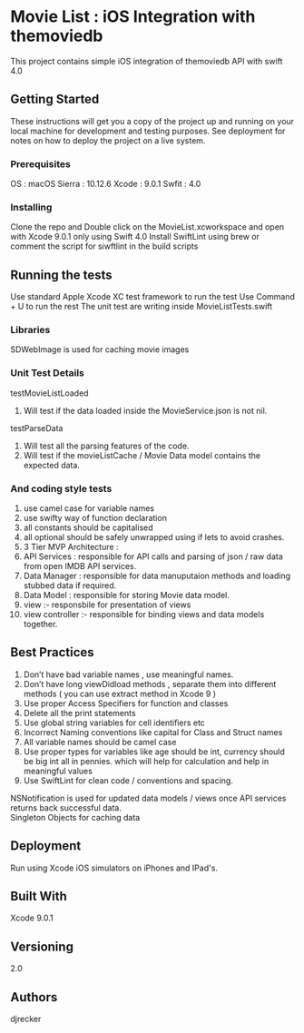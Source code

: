 # Movie List : iOS Integration with themoviedb

This project contains simple iOS integration of themoviedb API with swift 4.0

## Getting Started

These instructions will get you a copy of the project up and running on your local machine for development and testing purposes. See deployment for notes on how to deploy the project on a live system.

### Prerequisites

OS : macOS Sierra : 10.12.6
Xcode : 9.0.1
Swfit : 4.0


### Installing

Clone the repo and 
Double click on the MovieList.xcworkspace and open with Xcode 9.0.1 only using Swift 4.0
Install SwiftLint using brew or comment the script for siwftlint in the build scripts

## Running the tests

Use standard Apple Xcode XC test framework to run the test 
Use Command + U to run the rest 
The unit test are writing inside MovieListTests.swift

### Libraries 

SDWebImage is used for caching movie images

### Unit Test Details

testMovieListLoaded
1. Will test if the data loaded inside the MovieService.json is not nil.

testParseData
1. Will test all the parsing features of the code. 
2. Will test if the movieListCache / Movie  Data model contains the expected data.

### And coding style tests

1. use camel case for variable names 
2. use swifty way of function declaration 
3. all constants should be capitalised 
4. all optional should be safely unwrapped using if lets to avoid crashes.
5. 3 Tier MVP Architecture :
1. API Services : responsible for API calls and parsing of json / raw data from open IMDB  API services.
2. Data Manager : responsible for data manuputaion methods and loading stubbed data if required.
3. Data Model : responsible for storing Movie  data model.
4. view :- responsbile for presentation of views
5. view controller :- responsible for binding views and data models together.

## Best Practices

1. Don’t have bad variable names , use meaningful names.
2. Don’t have long viewDidload methods , separate them into different methods ( you can use extract method in Xcode 9 )
3. Use proper Access Specifiers for function and classes
4. Delete all the print statements
5. Use global string variables for cell identifiers etc
6. Incorrect Naming conventions like capital for Class and Struct names
7. All variable names should be camel case
8. Use proper types for variables like age should be int, currency should be big int all in pennies. which will help for calculation and help in meaningful values
9. Use SwiftLint for clean code / conventions and spacing.

NSNotification is used for updated data models / views once API services returns back successful data.  
Singleton Objects for caching data 

## Deployment

Run using Xcode iOS simulators on iPhones and IPad's.

## Built With
Xcode 9.0.1

## Versioning
2.0

## Authors

djrecker

